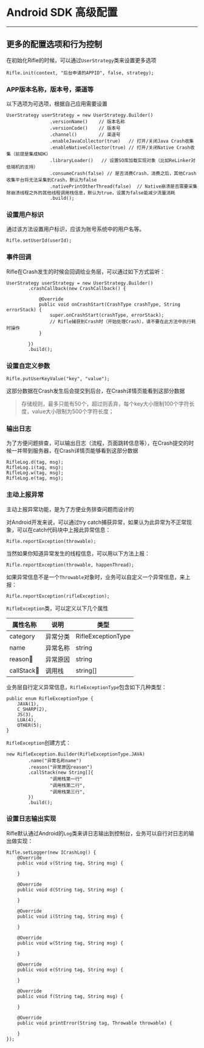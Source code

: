 # Android SDK 高级配置

---

## 更多的配置选项和行为控制
在初始化Rifle的时候，可以通过`UserStrategy`类来设置更多选项

```
Rifle.init(context, "后台申请的APPID", false, strategy);
```

### APP版本名称，版本号，渠道等
以下选项为可选项，根据自己应用需要设置

```
UserStrategy userStrategy = new UserStrategy.Builder()
                .versionName()    // 版本名称
                .versionCode()    // 版本号
                .channel()        // 渠道号
                .enableJavaCollector(true)   // 打开/关闭Java Crash收集
                .enableNativeCollector(true) // 打开/关闭Native Crash收集（前提是集成NDK）
                .libraryLoader()   // 设置SO库加载实现对象（比如ReLinker对低端机的支持）
                .consumeCrash(false) // 是否消费Crash，消费之后，其他Crash收集平台将无法采集到Crash，默认为false
                .nativePrintOtherThread(false)  // Native崩溃是否需要采集除崩溃线程之外的其他线程调用栈信息，默认为true，设置为false能减少流量消耗
                .build();
```

### 设置用户标识
通过该方法设置用户标识，应该为账号系统中的用户名等。

```
Rifle.setUserId(userId);
```

### 事件回调
Rifle在Crash发生的时候会回调给业务层，可以通过如下方式监听：

```
UserStrategy userStrategy = new UserStrategy.Builder()
        .crashCallback(new CrashCallback() {
            
            @Override
            public void onCrashStart(CrashType crashType, String errorStack) {
                super.onCrashStart(crashType, errorStack);
                // Rifle捕获到Crash时（开始处理Crash），请不要在此方法中执行耗时操作
            }

        })
        .build();
```

### 设置自定义参数
```
Rifle.putUserKeyValue("key", "value");
```
这部分数据在Crash发生后会提交到后台，在Crash详情页能看到这部分数据
> 存储规则，最多只能有50个，超过则丢弃，每个key大小限制100个字符长度，value大小限制为500个字符长度；

### 输出日志
为了方便问题排查，可以输出日志（流程，页面跳转信息等），在Crash提交的时候一并带到服务器，在Crash详情页能够看到这部分数据

```
RifleLog.d(tag, msg);
RifleLog.i(tag, msg);
RifleLog.w(tag, msg);
RifleLog.e(tag, msg);
```

### 主动上报异常
主动上报异常功能，是为了方便业务排查问题而设计的

对Android开发来说，可以通过try catch捕获异常，如果认为此异常为不正常现象，可以在catch代码块中上报此异常信息：

```
Rifle.reportException(throwable);
```

当然如果你知道异常发生的线程信息，可以用以下方法上报：

```
Rifle.reportException(throwable, happenThread);
```

如果异常信息不是一个`Throwable`对象时，业务可以自定义一个异常信息，来上报：

```
Rifle.reportException(rifleException);
```
`RifleException`类，可以定义以下几个属性

| 属性名称 | 说明 | 类型 |
| ------ | ------ | ------ |
| category | 异常分类 | RifleExceptionType |
| name| 异常名称 |string |
| reason| 异常原因 |string |
| callStack| 调用栈 | string[] |

业务层自行定义异常信息，`RifleExceptionType`包含如下几种类型：

```
public enum RifleExceptionType {
    JAVA(1),
    C_SHARP(2),
    JS(3),
    LUA(4),
    OTHER(5);
}
```

`RifleException`创建方式：

```
new RifleException.Builder(RifleExceptionType.JAVA)
        .name("异常名称name")
        .reason("异常原因reason")
        .callStack(new String[]{
                "调用栈第一行"
                "调用栈第二行",
                "调用栈第三行",
        })
        .build();
```

### 设置日志输出实现
Rifle默认通过Android的`Log`类来讲日志输出到控制台，业务可以自行对日志的输出做实现：

```
Rifle.setLogger(new ICrashLog() {
    @Override
    public void v(String tag, String msg) {
        
    }

    @Override
    public void d(String tag, String msg) {

    }

    @Override
    public void i(String tag, String msg) {

    }

    @Override
    public void w(String tag, String msg) {

    }

    @Override
    public void e(String tag, String msg) {

    }

    @Override
    public void f(String tag, String msg) {

    }

    @Override
    public void printError(String tag, Throwable throwable) {

    }
});
```



